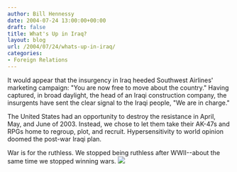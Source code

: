 ```yaml
---
author: Bill Hennessy
date: 2004-07-24 13:00:00+00:00
draft: false
title: What's Up in Iraq?
layout: blog
url: /2004/07/24/whats-up-in-iraq/
categories:
- Foreign Relations
---
```


It would appear that the insurgency in Iraq heeded Southwest Airlines' marketing campaign:  "You are now free to move about the country."  Having captured, in broad daylight, the head of an Iraqi construction company, the insurgents have sent the clear signal to the Iraqi people, "We are in charge."  
  
The United States had an opportunity to destroy the resistance in April, May, and June of 2003.  Instead, we chose to let them take their AK-47s and RPGs home to regroup, plot, and recruit.  Hypersensitivity to world opinion doomed the post-war Iraqi plan.    
  
War is for the ruthless.  We stopped being ruthless after WWII--about the same time we stopped winning wars.  ![](https://blog.billhennessy.com/aggbug.aspx?PostID=674)

